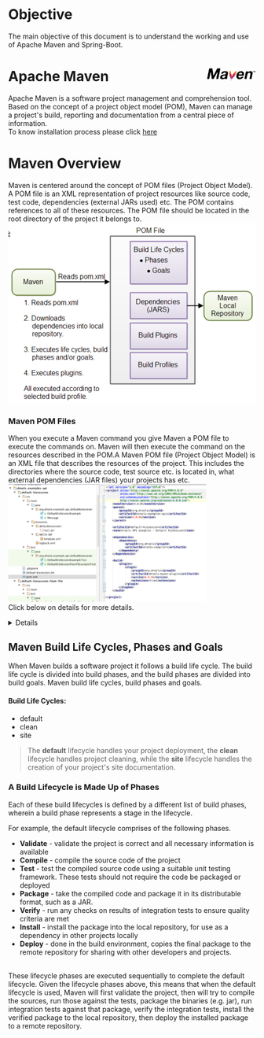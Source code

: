# Objective
The main objective of this document is to understand the working and use of Apache Maven and Spring-Boot. 

# Apache Maven  <img src="https://github.com/adsingh007/maven-springboot.md/blob/main/maven-logo-black-on-white.png" align="right" width="20%">

Apache Maven is a software project management and comprehension tool. Based on the concept of a project object model (POM), Maven can manage a project's build, reporting and documentation from a central piece of information.<br/>
To know installation process please click [here](https://github.com/adsingh007/maven-springboot.md/blob/main/Installation-process.md)

# Maven Overview
Maven is centered around the concept of POM files (Project Object Model). A POM file is an XML representation of project resources like source code, test code, dependencies (external JARs used) etc. The POM contains references to all of these resources. The POM file should be located in the root directory of the project it belongs to.
<img src="https://github.com/adsingh007/maven-springboot.md/blob/main/pom%201.png" align="center"> <br/>
### Maven POM Files
When you execute a Maven command you give Maven a POM file to execute the commands on. Maven will then execute the command on the resources described in the POM.A Maven POM file (Project Object Model) is an XML file that describes the resources of the project. This includes the directories where the source code, test source etc. is located in, what external dependencies (JAR files) your projects has etc. <br/><img src="https://github.com/adsingh007/maven-springboot.md/blob/main/pom%202.png" width="80%"> <br/>
Click below on details for more details.
<details> 
 
 >The POM file describes what to build, but most often not how to build it. How to build it is up to the Maven build phases and goals. <br/>
Each project has a POM file. The POM file is named pom.xml and should be located in the root directory of your project. <br/> A project divided into subprojects will typically have one POM file for the parent project, and one POM file for each subproject.  <br/> This structure allows both the total project to be built in one step, or any of the subprojects to be built separately.  <br/>
  <img src="https://github.com/adsingh007/maven-springboot.md/blob/main/pom3.png" align="center"> <br/>
  
- The **ModelVersion** element sets what version of the POM model you are using
- The **groupId element** is a unique ID for an organization, or a project. Most often you will use a group ID which is similar to the root Java package name of the project.for eg ``` com.jenkov```.
- The **artifactId** element contains the name of the project you are building. In the case of my ``` com.jenkov```project, the artifact ID would be ```java-web-crawler``` . The artifact ID is used as name for a subdirectory under the group ID directory in the Maven repository. The artifact ID is also used as part of the name of the JAR file produced when building the project. The output of the build process, the build result that is, is called an artifact in Maven.
- The **versionId** element contains the version number of the project. If your project has been released in different versions, for instance an open source API, then it is useful to version the builds. That way users of your project can refer to a specific version of your project.
- The above groupId, artifactId and version elements would result in a JAR file being built and put into the local Maven repository at the following path
  ```MAVEN_REPO/com/jenkov/java-web-crawler/1.0.0/java-web-crawler-1.0.0.jar```
  

 ### Super POM
 
 All Maven POM files inherit from a super POM or Parent POM . If no super POM is specified, the POM file inherits from the base POM.<br/>
 <img align="mid" src="https://github.com/adsingh007/maven-springboot.md/blob/main/maven-super-pom.png"> <br/>
 
 You can make a POM file explicitly inherit from another POM file. That way you can change the settings across all inheriting POM's via their common super POM. You specify the super POM at the top of a POM file like this:-
 <img src="https://github.com/adsingh007/maven-springboot.md/blob/main/ppom.png" align="center"> <br/>
 An inheriting POM file may override settings from a super POM. Just specify new settings in the inheriting POM file.
 
  </details> 
 
 
 ## Maven Build Life Cycles, Phases and Goals

When Maven builds a software project it follows a build life cycle. The build life cycle is divided into build phases, and the build phases are divided into build goals. Maven build life cycles, build phases and goals.<br/>

#### Build Life Cycles:

- default
- clean
- site

>The **default** lifecycle handles your project deployment, the **clean** lifecycle handles project cleaning, while the **site** lifecycle handles the creation of your project's site documentation.

### A Build Lifecycle is Made Up of Phases
Each of these build lifecycles is defined by a different list of build phases, wherein a build phase represents a stage in the lifecycle.

For example, the default lifecycle comprises of the following phases.
- **Validate** - validate the project is correct and all necessary information is available
- **Compile** - compile the source code of the project
- **Test** - test the compiled source code using a suitable unit testing framework. These tests should not require the code be packaged or deployed
- **Package** - take the compiled code and package it in its distributable format, such as a JAR.
- **Verify** - run any checks on results of integration tests to ensure quality criteria are met
- **Install** - install the package into the local repository, for use as a dependency in other projects locally
- **Deploy** - done in the build environment, copies the final package to the remote repository for sharing with other developers and projects.<br/>
<br/>
These lifecycle phases are executed sequentially to complete the default lifecycle. Given the lifecycle phases above, this means that when the default lifecycle is used, Maven will first validate the project, then will try to compile the sources, run those against the tests, package the binaries (e.g. jar), run integration tests against that package, verify the integration tests, install the verified package to the local repository, then deploy the installed package to a remote repository.

